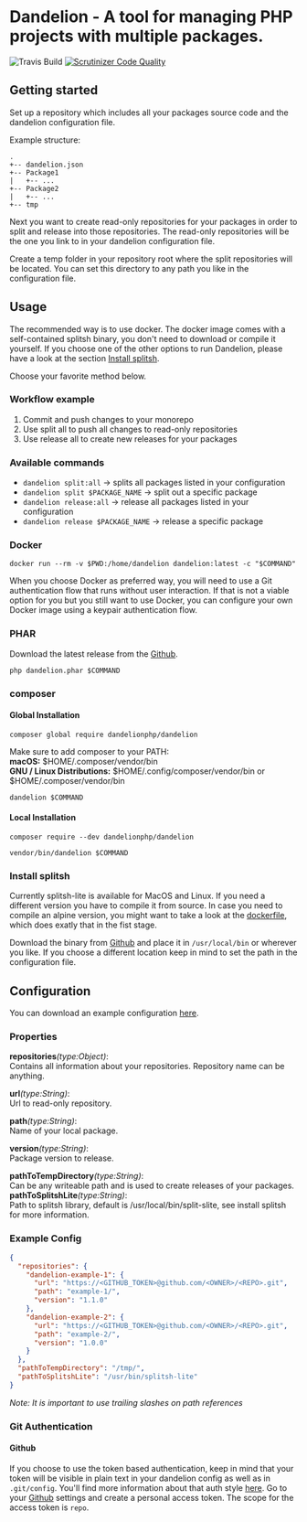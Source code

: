 # Dandelion - A tool for managing PHP projects with multiple packages. 
![Travis Build](https://travis-ci.org/dandelionphp/dandelion.svg?branch=master, "")
[![Scrutinizer Code Quality](https://scrutinizer-ci.com/g/dandelionphp/dandelion/badges/quality-score.png?b=master)](https://scrutinizer-ci.com/g/dandelionphp/dandelion/?branch=master)

## Getting started
Set up a repository which includes all your packages source code and the dandelion configuration file. 

Example structure:  
```
.  
+-- dandelion.json  
+-- Package1  
|   +-- ...  
+-- Package2    
|   +-- ...  
+-- tmp
```
  
Next you want to create read-only repositories for your packages in order to split and release into those repositories.
The read-only repositories will be the one you link to in your dandelion configuration file.
  
Create a temp folder in your repository root where the split repositories will be located. You can set this directory to any path you like in the configuration file. 

## Usage
The recommended way is to use docker. The docker image comes with a self-contained splitsh binary, you don't need to download or compile it yourself.
If you choose one of the other options to run Dandelion, please have a look at the section [Install splitsh](https://github.com/dandelionphp/dandelion/tree/feature/add-lock#install-splitsh).
  
Choose your favorite method below.

### Workflow example
1. Commit and push changes to your monorepo
2. Use split all to push all changes to read-only repositories
3. Use release all to create new releases for your packages

### Available commands
* `dandelion split:all` -> splits all packages listed in your configuration
* `dandelion split $PACKAGE_NAME` -> split out a specific package
* `dandelion release:all` -> release all packages listed in your configuration
* `dandelion release $PACKAGE_NAME` -> release a specific package

### Docker
`docker run --rm -v $PWD:/home/dandelion dandelion:latest -c "$COMMAND"` 

When you choose Docker as preferred way, you will need to use a Git authentication flow that runs without user interaction. 
If that is not a viable option for you but you still want to use Docker, you can configure your own Docker image using a keypair authentication flow.  
  
### PHAR
Download the latest release from the [Github](https://github.com/dandelionphp/dandelion/releases).

`php dandelion.phar $COMMAND`

### composer
#### Global Installation
`composer global require dandelionphp/dandelion`
    
Make sure to add composer to your PATH:      
**macOS:** $HOME/.composer/vendor/bin    
**GNU / Linux Distributions:** $HOME/.config/composer/vendor/bin or $HOME/.composer/vendor/bin   

`dandelion $COMMAND`

#### Local Installation
`composer require --dev dandelionphp/dandelion`

`vendor/bin/dandelion $COMMAND`

### Install splitsh
Currently splitsh-lite is available for MacOS and Linux. If you need a different version you have to compile it from source. 
In case you need to compile an alpine version, you might want to take a look at the [dockerfile](https://github.com/dandelionphp/dandelion/blob/master/Dockerfile), 
which does exatly that in the fist stage.   
   
Download the binary from [Github](https://github.com/splitsh/lite/releases) and place it in `/usr/local/bin` or wherever you like.
If you choose a different location keep in mind to set the path in the configuration file.   

## Configuration
You can download an example configuration [here](https://raw.githubusercontent.com/dandelionphp/dandelion-example/master/dandelion-example.json).
   
### Properties
**repositories**_(type:Object)_:    
Contains all information about your repositories. Repository name can be anything.    
    
**url**_(type:String)_:   
Url to read-only repository.    
    
**path**_(type:String)_:   
Name of your local package.   
    
**version**_(type:String)_:   
Package version to release.
   
   
**pathToTempDirectory**_(type:String)_:    
Can be any writeable path and is used to create releases of your packages.   
**pathToSplitshLite**_(type:String)_:   
Path to splitsh library, default is /usr/local/bin/split-slite, see install splitsh for more information.

### Example Config
```json
{
  "repositories": {
    "dandelion-example-1": {
      "url": "https://<GITHUB_TOKEN>@github.com/<OWNER>/<REPO>.git",
      "path": "example-1/",
      "version": "1.1.0"
    },
    "dandelion-example-2": {
      "url": "https://<GITHUB_TOKEN>@github.com/<OWNER>/<REPO>.git",
      "path": "example-2/",
      "version": "1.0.0"
    }
  },
  "pathToTempDirectory": "/tmp/",
  "pathToSplitshLite": "/usr/bin/splitsh-lite"
}
```
_Note: It is important to use trailing slashes on path references_

### Git Authentication
#### Github
If you choose to use the token based authentication, keep in mind that your token will be visible in plain text in your dandelion config as well as 
in `.git/config`. You'll find more information about that auth style [here](https://github.blog/2012-09-21-easier-builds-and-deployments-using-git-over-https-and-oauth/).
Go to your [Github](https://github.com/settings/tokens) settings and create a personal access token. The scope for the access token is `repo`.

